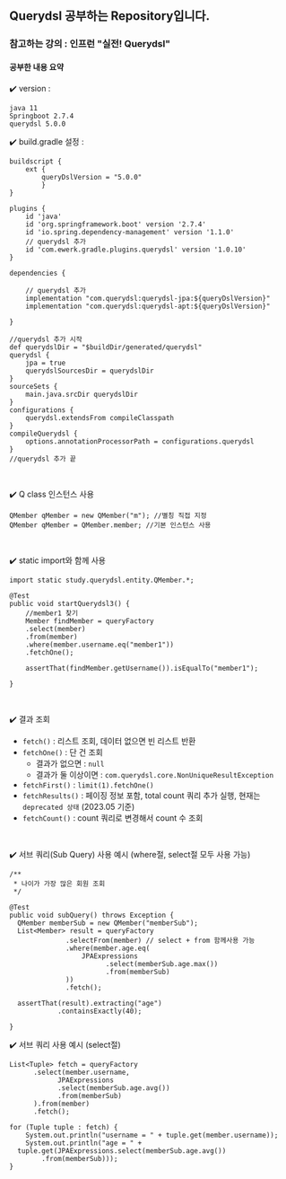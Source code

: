 ## Querydsl 공부하는 Repository입니다.
### 참고하는 강의 : 인프런 "실전! Querydsl"

#### 공부한 내용 요약

✔️ version
: 
    
    java 11
    Springboot 2.7.4
    querydsl 5.0.0


✔️ build.gradle 설정
: 

    buildscript {
        ext {
            queryDslVersion = "5.0.0"
            }
    }

    plugins {
        id 'java'
        id 'org.springframework.boot' version '2.7.4'
        id 'io.spring.dependency-management' version '1.1.0'
        // querydsl 추가
        id 'com.ewerk.gradle.plugins.querydsl' version '1.0.10'
    }

    dependencies {
    
        // querydsl 추가
        implementation "com.querydsl:querydsl-jpa:${queryDslVersion}"
        implementation "com.querydsl:querydsl-apt:${queryDslVersion}"
    
    }

    //querydsl 추가 시작
    def querydslDir = "$buildDir/generated/querydsl"
    querydsl {
        jpa = true
        querydslSourcesDir = querydslDir
    }
    sourceSets {
        main.java.srcDir querydslDir
    }
    configurations {
        querydsl.extendsFrom compileClasspath
    }
    compileQuerydsl {
        options.annotationProcessorPath = configurations.querydsl
    }
    //querydsl 추가 끝

<br>

✔️ Q class 인스턴스 사용
    
    QMember qMember = new QMember("m"); //별칭 직접 지정 
    QMember qMember = QMember.member; //기본 인스턴스 사용

<br>

✔️ static import와 함께 사용

    import static study.querydsl.entity.QMember.*;
   
    @Test
    public void startQuerydsl3() {
        //member1 찾기
        Member findMember = queryFactory
        .select(member)
        .from(member)
        .where(member.username.eq("member1"))
        .fetchOne();

        assertThat(findMember.getUsername()).isEqualTo("member1");

    }

<br>

✔️ 결과 조회

- <code>fetch()</code> : 리스트 조회, 데이터 없으면 빈 리스트 반환 
- <code>fetchOne()</code> : 단 건 조회 
  - 결과가 없으면 : <code>null</code>
  - 결과가 둘 이상이면 : <code>com.querydsl.core.NonUniqueResultException</code> 
- <code>fetchFirst()</code> : <code>limit(1).fetchOne()</code>
- <code>fetchResults()</code> : 페이징 정보 포함, total count 쿼리 추가 실행, 현재는 <code>deprecated 상태</code> (2023.05 기준) 
- <code>fetchCount()</code> : count 쿼리로 변경해서 count 수 조회

<br>

✔️ 서브 쿼리(Sub Query) 사용 예시 (where절, select절 모두 사용 가능)

    /**
     * 나이가 가장 많은 회원 조회
     */

    @Test
    public void subQuery() throws Exception {
      QMember memberSub = new QMember("memberSub");
      List<Member> result = queryFactory
                  .selectFrom(member) // select + from 함께사용 가능
                  .where(member.age.eq(
                      JPAExpressions
                            .select(memberSub.age.max())
                            .from(memberSub)
                  )) 
                  .fetch();

      assertThat(result).extracting("age")
                .containsExactly(40);

    }


✔️ 서브 쿼리 사용 예시 (select절)

    List<Tuple> fetch = queryFactory
          .select(member.username,
                JPAExpressions
                .select(memberSub.age.avg())
                .from(memberSub)
          ).from(member)
          .fetch();

    for (Tuple tuple : fetch) {
        System.out.println("username = " + tuple.get(member.username));
        System.out.println("age = " +
      tuple.get(JPAExpressions.select(memberSub.age.avg())
            .from(memberSub)));
    }